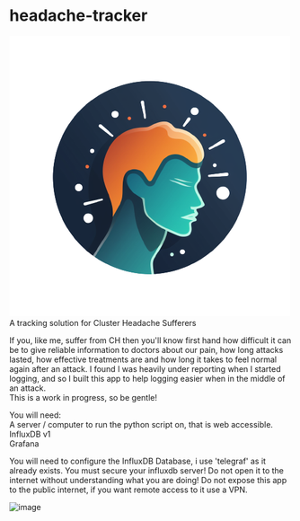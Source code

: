 # headache-tracker
![image](https://github.com/OliPassey/headache-tracker/blob/master/static/logo.png?raw=true)<br />
A tracking solution for Cluster Headache Sufferers

If you, like me, suffer from CH then you'll know first hand how difficult it can be to give reliable information to doctors about our pain, how long attacks lasted, how effective treatments are and how long it takes to feel normal again after an attack. I found I was heavily under reporting when I started logging, and so I built this app to help logging easier when in the middle of an attack.<br /> 
This is a work in progress, so be gentle!

You will need:<br />
A server / computer to run the python script on, that is web accessible.<br />
InfluxDB v1<br />
Grafana<br />

You will need to configure the InfluxDB Database, i use 'telegraf' as it already exists.
You must secure your influxdb server! Do not open it to the internet without understanding what you are doing!
Do not expose this app to the public internet, if you want remote access to it use a VPN.

![image](https://user-images.githubusercontent.com/7745805/235332290-121de31a-e84c-4e8e-af40-768782348316.png)
